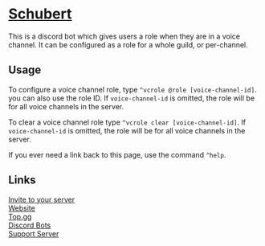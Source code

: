 # [Schubert](https://www.beatso.tk/project/schubert)

This is a discord bot which gives users a role when they are in a voice channel. It can be configured as a role for a whole guild, or per-channel.


## Usage

To configure a voice channel role, type `^vcrole @role [voice-channel-id]`. you can also use the role ID. If `voice-channel-id` is omitted, the role will be for all voice channels in the server.

To clear a voice channel role type `^vcrole clear [voice-channel-id]`. If `voice-channel-id` is omitted, the role will be for all voice channels in the server.

If you ever need a link back to this page, use the command `^help`.

## Links

[Invite to your server](https://discord.com/oauth2/authorize?client_id=777514345461448714&scope=bot&permissions=268504064)  
[Website](https://www.beatso.tk/project/schubert/)  
[Top.gg](https://top.gg/bot/777514345461448714)  
[Discord Bots](https://discord.bots.gg/bots/777514345461448714)  
[Support Server](https://www.beatso.tk/discord)

